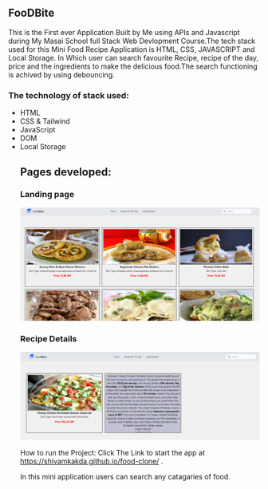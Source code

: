 <h2>FooDBite</h2>
This is the First ever Application Built by Me using APIs and Javascript during My Masai School full Stack Web Devlopment Course.The tech stack used for this Mini Food Recipe Application is HTML, CSS, JAVASCRIPT and Local Storage.
In Which user can search favourite Recipe, recipe of the day, price and the ingredients to make the delicious food.The search functioning is achived by using debouncing.

<h3 >The technology of stack used:</h3>
<ul>
<li>HTML</li>
<li>CSS & Tailwind</li>
<li>JavaScript</li>
<li>DOM</li>
<li>Local Storage</li>
<h2>Pages developed:</h2>
<h3>Landing page</h3>
<img src ="/components/imgs/landing.PNG">

<h3> Recipe Details</h3>
<img src ="/components/imgs/recipe detail.PNG ">


How to run the Project:
Click The Link to start the app at https://shivamkakda.github.io/food-clone/ .



In this mini application users can search any catagaries of food.


